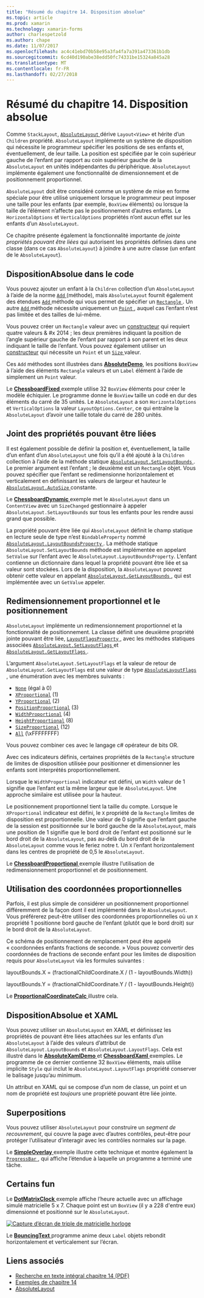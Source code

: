 ```yaml
---
title: "Résumé du chapitre 14. Disposition absolue"
ms.topic: article
ms.prod: xamarin
ms.technology: xamarin-forms
author: charlespetzold
ms.author: chape
ms.date: 11/07/2017
ms.openlocfilehash: ac4c41ebd70b58e95a3fa4fa7a391a473361b1db
ms.sourcegitcommit: 6cd40d190abe38edd50fc74331be15324a845a28
ms.translationtype: MT
ms.contentlocale: fr-FR
ms.lasthandoff: 02/27/2018
---
```

# <a name="summary-of-chapter-14-absolute-layout"></a>Résumé du chapitre 14. Disposition absolue

Comme `StackLayout`, [ `AbsoluteLayout` ](https://developer.xamarin.com/api/type/Xamarin.Forms.AbsoluteLayout/) dérive `Layout<View>` et hérite d’un `Children` propriété. `AbsoluteLayout` implémente un système de disposition qui nécessite le programmeur spécifier les positions de ses enfants et, éventuellement, de leur taille. La position est spécifiée par le coin supérieur gauche de l’enfant par rapport au coin supérieur gauche de la `AbsoluteLayout` en unités indépendantes du périphérique. `AbsoluteLayout` implémente également une fonctionnalité de dimensionnement et de positionnement proportionnel.

`AbsoluteLayout` doit être considéré comme un système de mise en forme spéciale pour être utilisé uniquement lorsque le programmeur peut imposer une taille pour les enfants (par exemple, `BoxView` éléments) ou lorsque la taille de l’élément n’affecte pas le positionnement d’autres enfants. Le `HorizontalOptions` et `VerticalOptions` propriétés n’ont aucun effet sur les enfants d’un `AbsoluteLayout`.

Ce chapitre présente également la fonctionnalité importante de *jointe propriétés pouvant être liées* qui autorisent les propriétés définies dans une classe (dans ce cas `AbsoluteLayout`) à joindre à une autre classe (un enfant de le `AbsoluteLayout`).

## <a name="absolutelayout-in-code"></a>DispositionAbsolue dans le code

Vous pouvez ajouter un enfant à la `Children` collection d’un `AbsoluteLayout` à l’aide de la norme [ `Add` ](https://developer.xamarin.com/api/member/System.Collections.Generic.ICollection%3CT%3E.Add/p/T/) (méthode), mais `AbsoluteLayout` fournit également des étendues [ `Add` ](https://developer.xamarin.com/api/member/Xamarin.Forms.AbsoluteLayout+IAbsoluteList%3CT%3E.Add/p/Xamarin.Forms.View/Xamarin.Forms.Rectangle/Xamarin.Forms.AbsoluteLayoutFlags/) méthode qui vous permet de spécifier un [ `Rectangle` ](https://developer.xamarin.com/api/type/Xamarin.Forms.Rectangle/). Un autre [ `Add` ](https://developer.xamarin.com/api/member/Xamarin.Forms.AbsoluteLayout+IAbsoluteList%3CT%3E.Add/p/Xamarin.Forms.View/Xamarin.Forms.Point/) méthode nécessite uniquement un [ `Point` ](https://developer.xamarin.com/api/type/Xamarin.Forms.Point/), auquel cas l’enfant n’est pas limitée et des tailles de lui-même.

Vous pouvez créer un `Rectangle` valeur avec un [constructeur](https://developer.xamarin.com/api/constructor/Xamarin.Forms.Rectangle.Rectangle/p/System.Double/System.Double/System.Double/System.Double/) qui requiert quatre valeurs & #x 2014 ; les deux premières indiquant la position de l’angle supérieur gauche de l’enfant par rapport à son parent et les deux indiquant le taille de l’enfant. Vous pouvez également utiliser un [constructeur](https://developer.xamarin.com/api/constructor/Xamarin.Forms.Rectangle.Rectangle/p/Xamarin.Forms.Point/Xamarin.Forms.Size/) qui nécessite un `Point` et un [ `Size` ](https://developer.xamarin.com/api/type/Xamarin.Forms.Size/) valeur.

Ces `Add` méthodes sont illustrées dans [ **AbsoluteDemo**](https://github.com/xamarin/xamarin-forms-book-samples/tree/master/Chapter14/AbsoluteDemo), les positions `BoxView` à l’aide des éléments `Rectangle` valeurs et un `Label` élément à l’aide de simplement un `Point` valeur.

Le [ **ChessboardFixed** ](https://github.com/xamarin/xamarin-forms-book-samples/tree/master/Chapter14/ChessboardFixed) exemple utilise 32 `BoxView` éléments pour créer le modèle échiquier. Le programme donne le `BoxView` taille un codé en dur des éléments du carré de 35 unités. Le `AbsoluteLayout` a son `HorizontalOptions` et `VerticalOptions` la valeur `LayoutOptions.Center`, ce qui entraîne la `AbsoluteLayout` d’avoir une taille totale du carré de 280 unités.

## <a name="attached-bindable-properties"></a>Joint des propriétés pouvant être liées

Il est également possible de définir la position et, éventuellement, la taille d’un enfant d’un `AbsoluteLayout` une fois qu’il a été ajouté à la `Children` collection à l’aide de la méthode statique [ `AbsoluteLayout.SetLayoutBounds` ](https://developer.xamarin.com/api/member/Xamarin.Forms.AbsoluteLayout.SetLayoutBounds/p/Xamarin.Forms.BindableObject/Xamarin.Forms.Rectangle/). Le premier argument est l’enfant ; le deuxième est un `Rectangle` objet. Vous pouvez spécifier que l’enfant se redimensionne horizontalement et verticalement en définissant les valeurs de largeur et hauteur le [ `AbsoluteLayout.AutoSize` ](https://developer.xamarin.com/api/property/Xamarin.Forms.AbsoluteLayout.AutoSize/) constante.

Le [ **ChessboardDynamic** ](https://github.com/xamarin/xamarin-forms-book-samples/tree/master/Chapter14/ChessboardDynamic) exemple met le `AbsoluteLayout` dans un `ContentView` avec un `SizeChanged` gestionnaire à appeler `AbsoluteLayout.SetLayoutBounds` sur tous les enfants pour les rendre aussi grand que possible.  

La propriété pouvant être liée qui `AbsoluteLayout` définit le champ statique en lecture seule de type n’est `BindableProperty` nommé [ `AbsoluteLayout.LayoutBoundsProperty` ](https://developer.xamarin.com/api/field/Xamarin.Forms.AbsoluteLayout.LayoutBoundsProperty/). La méthode statique `AbsoluteLayout.SetLayoutBounds` méthode est implémentée en appelant `SetValue` sur l’enfant avec le `AbsoluteLayout.LayoutBoundsProperty`. L’enfant contienne un dictionnaire dans lequel la propriété pouvant être liée et sa valeur sont stockées. Lors de la disposition, la `AbsoluteLayout` pouvez obtenir cette valeur en appelant [ `AbsoluteLayout.GetLayoutBounds` ](https://developer.xamarin.com/api/member/Xamarin.Forms.AbsoluteLayout.GetLayoutBounds/p/Xamarin.Forms.BindableObject/), qui est implémentée avec un `GetValue` appeler.

## <a name="proportional-sizing-and-positioning"></a>Redimensionnement proportionnel et le positionnement

`AbsoluteLayout` implémente un redimensionnement proportionnel et la fonctionnalité de positionnement. La classe définit une deuxième propriété jointe pouvant être liée, [ `LayoutFlagsProperty` ](https://developer.xamarin.com/api/field/Xamarin.Forms.AbsoluteLayout.LayoutFlagsProperty/), avec les méthodes statiques associées [ `AbsoluteLayout.SetLayoutFlags` ](https://developer.xamarin.com/api/member/Xamarin.Forms.AbsoluteLayout.SetLayoutFlags/p/Xamarin.Forms.BindableObject/Xamarin.Forms.AbsoluteLayoutFlags/) et [ `AbsoluteLayout.GetLayoutFlags` ](https://developer.xamarin.com/api/member/Xamarin.Forms.AbsoluteLayout.GetLayoutFlags/p/Xamarin.Forms.BindableObject/).

L’argument `AbsoluteLayout.SetLayoutFlags` et la valeur de retour de `AbsoluteLayout.GetLayoutFlags` est une valeur de type [ `AbsoluteLayoutFlags` ](https://developer.xamarin.com/api/type/Xamarin.Forms.AbsoluteLayoutFlags/), une énumération avec les membres suivants :

- [`None`](https://developer.xamarin.com/api/field/Xamarin.Forms.AbsoluteLayoutFlags.None/) (égal à 0)
- [`XProportional`](https://developer.xamarin.com/api/field/Xamarin.Forms.AbsoluteLayoutFlags.XProportional/) (1)
- [`YProportional`](https://developer.xamarin.com/api/field/Xamarin.Forms.AbsoluteLayoutFlags.YProportional/) (2)
- [`PositionProportional`](https://developer.xamarin.com/api/field/Xamarin.Forms.AbsoluteLayoutFlags.PositionProportional/) (3)
- [`WidthProportional`](https://developer.xamarin.com/api/field/Xamarin.Forms.AbsoluteLayoutFlags.WidthProportional/) (4)
- [`HeightProportional`](https://developer.xamarin.com/api/field/Xamarin.Forms.AbsoluteLayoutFlags.HeightProportional/) (8)
- [`SizeProportional`](https://developer.xamarin.com/api/field/Xamarin.Forms.AbsoluteLayoutFlags.SizeProportional/) (12)
- [`All`](https://developer.xamarin.com/api/field/Xamarin.Forms.AbsoluteLayoutFlags.All/) (\xFFFFFFFF)

Vous pouvez combiner ces avec le langage c# opérateur de bits OR.

Avec ces indicateurs définis, certaines propriétés de la `Rectangle` structure de limites de disposition utilisée pour positionner et dimensionner les enfants sont interprétés proportionnellement.

Lorsque le `WidthProportional` indicateur est défini, un `Width` valeur de 1 signifie que l’enfant est la même largeur que le `AbsoluteLayout`. Une approche similaire est utilisée pour la hauteur.

Le positionnement proportionnel tient la taille du compte. Lorsque le `XProportional` indicateur est défini, le `X` propriété de la `Rectangle` limites de disposition est proportionnelle. Une valeur de 0 signifie que l’enfant gauche de la session est positionnée sur le bord gauche de la `AbsoluteLayout`, mais une position de 1 signifie que le bord droit de l’enfant est positionné sur le bord droit de la `AbsoluteLayout`, pas au-delà du bord droit de la `AbsoluteLayout` comme vous le feriez notre t. Un `X` l’enfant horizontalement dans les centres de propriété de 0,5 le `AbsoluteLayout`.

Le [ **ChessboardProportional** ](https://github.com/xamarin/xamarin-forms-book-samples/tree/master/Chapter14/ChessboardProportional) exemple illustre l’utilisation de redimensionnement proportionnel et de positionnement.

## <a name="working-with-proportional-coordinates"></a>Utilisation des coordonnées proportionnelles

Parfois, il est plus simple de considérer un positionnement proportionnel différemment de la façon dont il est implémenté dans le `AbsoluteLayout`. Vous préférerez peut-être utiliser des coordonnées proportionnelles où un `X` propriété 1 positionne bord gauche de l’enfant (plutôt que le bord droit) sur le bord droit de la `AbsoluteLayout`.

Ce schéma de positionnement de remplacement peut être appelé « coordonnées enfants fractions de seconde. » Vous pouvez convertir des coordonnées de fractions de seconde enfant pour les limites de disposition requis pour `AbsoluteLayout` via les formules suivantes :

layoutBounds.X = (fractionalChildCoordinate.X / (1 - layoutBounds.Width))

layoutBounds.Y = (fractionalChildCoordinate.Y / (1 - layoutBounds.Height))

Le [ **ProportionalCoordinateCalc** ](https://github.com/xamarin/xamarin-forms-book-samples/tree/master/Chapter14/PropCoordCalc) illustre cela.

## <a name="absolutelayout-and-xaml"></a>DispositionAbsolue et XAML

Vous pouvez utiliser un `AbsoluteLayout` en XAML et définissez les propriétés de pouvant être liées attachées sur les enfants d’un `AbsoluteLayout` à l’aide des valeurs d’attribut de `AbsoluteLayout.LayoutBounds` et `AbsoluteLayout.LayoutFlags`. Cela est illustré dans le [ **AbsoluteXamlDemo** ](https://github.com/xamarin/xamarin-forms-book-samples/tree/master/Chapter14/AbsoluteXamlDemo) et [ **ChessboardXaml** ](https://github.com/xamarin/xamarin-forms-book-samples/tree/master/Chapter14/ChessboardXaml) exemples. Le programme de ce dernier contienne 32 `BoxView` éléments, mais utilise implicite `Style` qui inclut le `AbsoluteLayout.LayoutFlags` propriété conserver le balisage jusqu’au minimum.

Un attribut en XAML qui se compose d’un nom de classe, un point et un nom de propriété est *toujours* une propriété pouvant être liée jointe.

## <a name="overlays"></a>Superpositions

Vous pouvez utiliser `AbsoluteLayout` pour construire un *segment de recouvrement*, qui couvre la page avec d’autres contrôles, peut-être pour protéger l’utilisateur d’interagir avec les contrôles normales sur la page. 

Le [ **SimpleOverlay** ](https://github.com/xamarin/xamarin-forms-book-samples/tree/master/Chapter14/SimpleOverlay) exemple illustre cette technique et montre également la [ `ProgressBar` ](https://developer.xamarin.com/api/type/Xamarin.Forms.ProgressBar/), qui affiche l’étendue à laquelle un programme a terminé une tâche.

## <a name="some-fun"></a>Certains fun

Le [ **DotMatrixClock** ](https://github.com/xamarin/xamarin-forms-book-samples/tree/master/Chapter14/DotMatrixClock) exemple affiche l’heure actuelle avec un affichage simulé matricielle 5 x 7. Chaque point est un `BoxView` (il y a 228 d'entre eux) dimensionné et positionné sur le `AbsoluteLayout`.

[![Capture d’écran de triple de matricielle horloge](images/ch14fg08-small.png "matricielle horloge")](images/ch14fg08-large.png "matricielle horloge")

Le [ **BouncingText** ](https://github.com/xamarin/xamarin-forms-book-samples/tree/master/Chapter14/BouncingText) programme anime deux `Label` objets rebondit horizontalement et verticalement sur l’écran.



## <a name="related-links"></a>Liens associés

- [Recherche en texte intégral chapitre 14 (PDF)](https://download.xamarin.com/developer/xamarin-forms-book/XamarinFormsBook-Ch14-Apr2016.pdf)
- [Exemples de chapitre 14](https://github.com/xamarin/xamarin-forms-book-samples/tree/master/Chapter14)
- [AbsoluteLayout](~/xamarin-forms/user-interface/layouts/absolute-layout.md)
